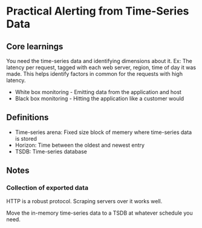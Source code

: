 # Practical Alerting from Time-Series Data

## Core learnings
You need the time-series data and identifying dimensions about it. Ex: The latency per request, tagged with each web server, region, time of day it was made. This helps identify factors in common for the requests with high latency.

- White box monitoring - Emitting data from the application and host
- Black box monitoring - Hitting the application like a customer would

## Definitions
- Time-series arena: Fixed size block of memery where time-series data is stored
- Horizon: Time between the oldest and newest entry
- TSDB: Time-series database

## Notes
### Collection of exported data
HTTP is a robust protocol. Scraping servers over it works well.

Move the in-memory time-series data to a TSDB at whatever schedule you need.